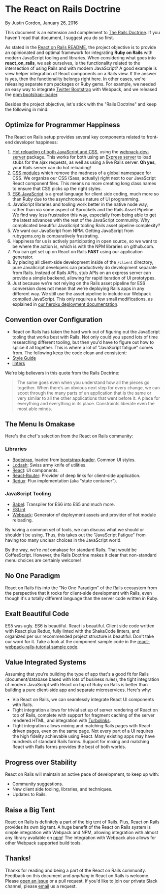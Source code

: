 # The React on Rails Doctrine

By Justin Gordon, January 26, 2016

This document is an extension and complement to [The Rails Doctrine](http://rubyonrails.org/doctrine/). If you haven't read that document, I suggest you do so first.

As stated in the [React on Rails README](https://www.shakacode.com/react-on-rails/docs/), the project objective is to provide an opinionated and optimal framework for integrating **Ruby on Rails** with modern JavaScript tooling and libraries. When considering what goes into **react_on_rails**, we ask ourselves, is the functionality related to the intersection of using Rails and with modern JavaScript? A good example is view helper integration of React components on a Rails view. If the answer is yes, then the functionality belongs right here. In other cases, we're releasing separate npm packages or Ruby gems. For example, we needed an easy way to integrate [Twitter Bootstrap](http://getbootstrap.com/) with Webpack, and we released the [npm bootstrap-loader](https://github.com/shakacode/bootstrap-loader/).

Besides the project objective, let's stick with the "Rails Doctrine" and keep the following in mind.

## Optimize for Programmer Happiness

The React on Rails setup provides several key components related to front-end developer happiness:

1. [Hot reloading of both JavaScript and CSS](https://gaearon.github.io/react-hot-loader/), using the [webpack-dev-server](https://webpack.github.io/docs/webpack-dev-server.html) package. This works for both using an [Express server](http://expressjs.com/) to load stubs for the ajax requests, as well as using a live Rails server. **Oh yes**, your Rails server can do hot reloading!
2. [CSS modules](https://github.com/css-modules/webpack-demo) which remove the madness of a global namespace for CSS. We organize our CSS (Sass, actually) right next to our JavaScript React component files. This means no more creating long class names to ensure that CSS picks up the right styles.
3. [ES6 JavaScript](http://es6-features.org/#Constants) is a great language for client side coding, much more so than Ruby due to the asynchronous nature of UI programming.
4. JavaScript libraries and tooling work better in the native node way, rather than via some aspect of Sprockets and the Rails Asset Pipeline. We find way less frustration this way, especially from being able to get the latest advances with the rest of the JavaScript community. Why complicated beautiful JavaScript tooling Rails asset pipeline complexity?
5. We want our JavaScript from NPM. Getting JavaScript from rubygems.org is comparatively frustrating.
6. Happiness for us is actively participating in open source, so we want to be where the action is, which is with the NPM libraries on github.com.
7. You can get set up on React on Rails **FAST** using our application generator.
8. By placing all client-side development inside of the `/client` directory, pure JavaScript developers can productively do development separate from Rails. Instead of Rails APIs, stub APIs on an express server can provide a simple backend, allowing for rapid iteration of UI prototypes.
9. Just because we're not relying on the Rails asset pipeline for ES6 conversion does not mean that we're deploying Rails apps in any different way. We still use the asset pipeline to include our Webpack compiled JavaScript. This only requires a few small modifications, as explained in [our heroku deployment documentation](https://www.shakacode.com/react-on-rails/docs/deployment/heroku-deployment/).

## Convention over Configuration

- React on Rails has taken the hard work out of figuring out the JavaScript tooling that works best with Rails. Not only could you spend lots of time researching different tooling, but then you'd have to figure out how to splice it all together. This is where a lot of "JavaScript fatigue" comes from. The following keep the code clean and consistent:
- [Style Guide](https://www.shakacode.com/react-on-rails/docs/misc/style/)
- [linters](https://www.shakacode.com/react-on-rails/docs/contributor-info/linters/)

We're big believers in this quote from the Rails Doctrine:

> The same goes even when you understand how all the pieces go together. When there’s an obvious next step for every change, we can scoot through the many parts of an application that is the same or very similar to all the other applications that went before it. A place for everything and everything in its place. Constraints liberate even the most able minds.

## The Menu Is Omakase

Here's the chef's selection from the React on Rails community:

### Libraries

- [Bootstrap](http://getbootstrap.com/), loaded from [bootstrap-loader](https://github.com/shakacode/bootstrap-loader/). Common UI styles.
- [Lodash](https://lodash.com/): Swiss army knife of utilities.
- [React](https://facebook.github.io/react/): UI components.
- [React-Router](https://github.com/reactjs/react-router): Provider of deep links for client-side application.
- [Redux](https://github.com/reactjs/redux): Flux implementation (aka "state container").

### JavaScript Tooling

- [Babel](https://babeljs.io/): Transpiler for ES6 into ES5 and much more.
- [ESLint](http://eslint.org/)
- [Webpack](http://webpack.github.io/): Generator of deployment assets and provider of hot module reloading.

By having a common set of tools, we can discuss what we should or shouldn't be using. Thus, this takes out the "JavaScript Fatigue" from having too many unclear choices in the JavaScript world.

By the way, we're _not_ omakase for standard Rails. That would be CoffeeScript. However, the Rails Doctrine makes it clear that non-standard menu choices are certainly welcome!

## No One Paradigm

React on Rails fits into the "No One Paradigm" of the Rails ecosystem from the perspective that it rocks for client-side development with Rails, even though it's a totally different language than the server code written in Ruby.

## Exalt Beautiful Code

ES5 was ugly. ES6 is beautiful. React is beautiful. Client side code written with React plus Redux, fully linted with the ShakaCode linters, and organized per our recommended project structure is beautiful. Don't take our word for it. Take a look at the component sample code in the [react-webpack-rails-tutorial sample code](https://github.com/shakacode/react-webpack-rails-tutorial/tree/master/client/app/bundles/comments).

## Value Integrated Systems

Assuming that you're building the type of app that's a good fit for Rails (document/database based with lots of business rules), the tight integration of modern JavaScript with React on top of Ruby on Rails is better than building a pure client-side app and separate microservices. Here's why:

- Via React on Rails, we can seamlessly integrate React UI components with Rails.
- Tight integration allows for trivial set up of server rendering of React on top of Rails, complete with support for fragment caching of the server rendered HTML, and integration with [Turbolinks](https://github.com/turbolinks/turbolinks).
- Tight integration allows mixing and matching Rails pages with React-driven pages, even on the same page. Not every part of a UI requires the high fidelity achievable using React. Many existing apps may have hundreds of standard Rails forms. Support for mixing and matching React with Rails forms provides the best of both worlds.

## Progress over Stability

React on Rails will maintain an active pace of development, to keep up with:

- Community suggestions.
- New client side tooling, libraries, and techniques.
- Updates to Rails.

## Raise a Big Tent

React on Rails is definitely a part of the big tent of Rails. Plus, React on Rails provides its own big tent. A huge benefit of the React on Rails system is simple integration with Webpack and NPM, allowing integration with almost any library available on [npm](https://www.npmjs.org/)! The integration with Webpack also allows for other Webpack supported build tools.

## Thanks!

Thanks for reading and being a part of the React on Rails community. Feedback on this document and _anything_ in React on Rails is welcome. Please [open an issue](https://github.com/shakacode/react_on_rails/issues/new) or a pull request. If you'd like to join our private Slack channel, please [email](mailto:contact@shakacode.com) us a request.
